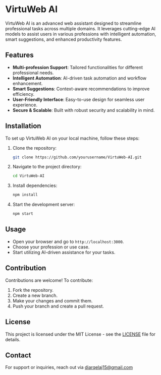 # VirtuWeb AI

VirtuWeb AI is an advanced web assistant designed to streamline professional tasks across multiple domains. It leverages cutting-edge AI models to assist users in various professions with intelligent automation, smart suggestions, and enhanced productivity features.

## Features
- **Multi-profession Support**: Tailored functionalities for different professional needs.
- **Intelligent Automation**: AI-driven task automation and workflow enhancement.
- **Smart Suggestions**: Context-aware recommendations to improve efficiency.
- **User-Friendly Interface**: Easy-to-use design for seamless user experience.
- **Secure & Scalable**: Built with robust security and scalability in mind.

## Installation
To set up VirtuWeb AI on your local machine, follow these steps:

1. Clone the repository:
   ```bash
   git clone https://github.com/yourusername/VirtuWeb-AI.git
   ```
2. Navigate to the project directory:
   ```bash
   cd VirtuWeb-AI
   ```
3. Install dependencies:
   ```bash
   npm install
   ```
4. Start the development server:
   ```bash
   npm start
   ```

## Usage
- Open your browser and go to `http://localhost:3000`.
- Choose your profession or use case.
- Start utilizing AI-driven assistance for your tasks.

## Contribution
Contributions are welcome! To contribute:
1. Fork the repository.
2. Create a new branch.
3. Make your changes and commit them.
4. Push your branch and create a pull request.

## License
This project is licensed under the MIT License - see the [LICENSE](LICENSE) file for details.

## Contact
For support or inquiries, reach out via diarqelaj15@gmail.com

